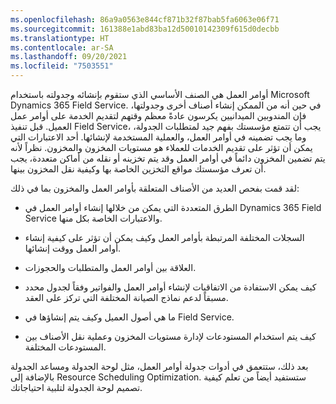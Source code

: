 ```yaml
---
ms.openlocfilehash: 86a9a0563e844cf871b32f87bab5fa6063e06f71
ms.sourcegitcommit: 161388e1abd83ba12d50010142309f615d0decbb
ms.translationtype: HT
ms.contentlocale: ar-SA
ms.lasthandoff: 09/20/2021
ms.locfileid: "7503551"
---
```

أوامر العمل هي الصنف الأساسي الذي ستقوم بإنشائه وجدولته باستخدام Microsoft Dynamics 365 Field Service.  في حين أنه من الممكن إنشاء أصناف أخرى وجدولتها، فإن المندوبين الميدانيين يكرسون عادةً معظم وقتهم لتقديم الخدمة على أوامر عمل العميل. قبل تنفيذ Field Service، يجب أن تتمتع مؤسستك بفهم جيد لمتطلبات الجدولة، وما يجب تضمينه في أوامر العمل، والعملية المستخدمة لإنشائها. أحد الاعتبارات التي يمكن أن تؤثر على تقديم الخدمات للعملاء هو مستويات المخزون والمخزون. نظراً لأنه يتم تضمين المخزون دائماً في أوامر العمل وقد يتم تخزينه أو نقله من أماكن متعددة، يجب أن تعرف مؤسستك مواقع التخزين الخاصة بها وكيفية نقل المخزون بينها.

لقد قمت بفحص العديد من الأصناف المتعلقة بأوامر العمل والمخزون بما في ذلك:

- الطرق المتعددة التي يمكن من خلالها إنشاء أوامر العمل في Dynamics 365 Field Service والاعتبارات الخاصة بكل منها.

- السجلات المختلفة المرتبطة بأوامر العمل وكيف يمكن أن تؤثر على كيفية إنشاء أوامر العمل ووقت إنشائها.  

- العلاقة بين أوامر العمل والمتطلبات والحجوزات.

- كيف يمكن الاستفادة من الاتفاقيات لإنشاء أوامر العمل والفواتير وفقاً لجدول محدد مسبقاً لدعم نماذج الصيانة المختلفة التي تركز على العقد.

- ما هي أصول العميل وكيف يتم إنشاؤها في Field Service.

- كيف يتم استخدام المستودعات لإدارة مستويات المخزون وعملية نقل الأصناف بين المستودعات المختلفة.   

بعد ذلك، ستتعمق في أدوات جدولة أوامر العمل، مثل لوحة الجدولة ومساعد الجدولة بالإضافة إلى Resource Scheduling Optimization. ستستفيد أيضاً من تعلم كيفية تصميم لوحة الجدولة لتلبية احتياجاتك.

